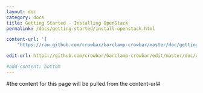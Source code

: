 ```yaml
---
layout: doc
category: docs
title: Getting Started - Installing OpenStack
permalink: /docs/getting-started/install-openstack.html

content-url: '[
    "https://raw.github.com/crowbar/barclamp-crowbar/master/doc/gettingstarted/2000_installing_openstack.md"]'

edit-url: https://github.com/crowbar/barclamp-crowbar/edit/master/doc/gettingstarted/2000_installing_openstack.md

#add-content: bottom
---
```


#the content for this page will be pulled from the content-url#


